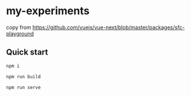 # my-experiments

copy from https://github.com/vuejs/vue-next/blob/master/packages/sfc-playground

## Quick start

```sh
npm i

npm run build

npm run serve
```

